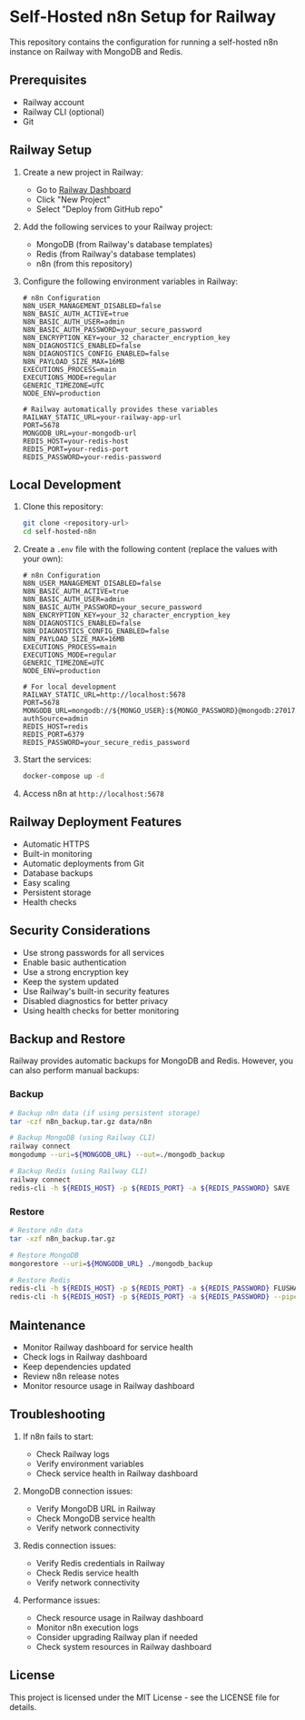 # Self-Hosted n8n Setup for Railway

This repository contains the configuration for running a self-hosted n8n instance on Railway with MongoDB and Redis.

## Prerequisites

- Railway account
- Railway CLI (optional)
- Git

## Railway Setup

1. Create a new project in Railway:

   - Go to [Railway Dashboard](https://railway.app/dashboard)
   - Click "New Project"
   - Select "Deploy from GitHub repo"

2. Add the following services to your Railway project:

   - MongoDB (from Railway's database templates)
   - Redis (from Railway's database templates)
   - n8n (from this repository)

3. Configure the following environment variables in Railway:

   ```env
   # n8n Configuration
   N8N_USER_MANAGEMENT_DISABLED=false
   N8N_BASIC_AUTH_ACTIVE=true
   N8N_BASIC_AUTH_USER=admin
   N8N_BASIC_AUTH_PASSWORD=your_secure_password
   N8N_ENCRYPTION_KEY=your_32_character_encryption_key
   N8N_DIAGNOSTICS_ENABLED=false
   N8N_DIAGNOSTICS_CONFIG_ENABLED=false
   N8N_PAYLOAD_SIZE_MAX=16MB
   EXECUTIONS_PROCESS=main
   EXECUTIONS_MODE=regular
   GENERIC_TIMEZONE=UTC
   NODE_ENV=production

   # Railway automatically provides these variables
   RAILWAY_STATIC_URL=your-railway-app-url
   PORT=5678
   MONGODB_URL=your-mongodb-url
   REDIS_HOST=your-redis-host
   REDIS_PORT=your-redis-port
   REDIS_PASSWORD=your-redis-password
   ```

## Local Development

1. Clone this repository:

   ```bash
   git clone <repository-url>
   cd self-hosted-n8n
   ```

2. Create a `.env` file with the following content (replace the values with your own):

   ```env
   # n8n Configuration
   N8N_USER_MANAGEMENT_DISABLED=false
   N8N_BASIC_AUTH_ACTIVE=true
   N8N_BASIC_AUTH_USER=admin
   N8N_BASIC_AUTH_PASSWORD=your_secure_password
   N8N_ENCRYPTION_KEY=your_32_character_encryption_key
   N8N_DIAGNOSTICS_ENABLED=false
   N8N_DIAGNOSTICS_CONFIG_ENABLED=false
   N8N_PAYLOAD_SIZE_MAX=16MB
   EXECUTIONS_PROCESS=main
   EXECUTIONS_MODE=regular
   GENERIC_TIMEZONE=UTC
   NODE_ENV=production

   # For local development
   RAILWAY_STATIC_URL=http://localhost:5678
   PORT=5678
   MONGODB_URL=mongodb://${MONGO_USER}:${MONGO_PASSWORD}@mongodb:27017/${MONGO_DB}?authSource=admin
   REDIS_HOST=redis
   REDIS_PORT=6379
   REDIS_PASSWORD=your_secure_redis_password
   ```

3. Start the services:

   ```bash
   docker-compose up -d
   ```

4. Access n8n at `http://localhost:5678`

## Railway Deployment Features

- Automatic HTTPS
- Built-in monitoring
- Automatic deployments from Git
- Database backups
- Easy scaling
- Persistent storage
- Health checks

## Security Considerations

- Use strong passwords for all services
- Enable basic authentication
- Use a strong encryption key
- Keep the system updated
- Use Railway's built-in security features
- Disabled diagnostics for better privacy
- Using health checks for better monitoring

## Backup and Restore

Railway provides automatic backups for MongoDB and Redis. However, you can also perform manual backups:

### Backup

```bash
# Backup n8n data (if using persistent storage)
tar -czf n8n_backup.tar.gz data/n8n

# Backup MongoDB (using Railway CLI)
railway connect
mongodump --uri=${MONGODB_URL} --out=./mongodb_backup

# Backup Redis (using Railway CLI)
railway connect
redis-cli -h ${REDIS_HOST} -p ${REDIS_PORT} -a ${REDIS_PASSWORD} SAVE
```

### Restore

```bash
# Restore n8n data
tar -xzf n8n_backup.tar.gz

# Restore MongoDB
mongorestore --uri=${MONGODB_URL} ./mongodb_backup

# Restore Redis
redis-cli -h ${REDIS_HOST} -p ${REDIS_PORT} -a ${REDIS_PASSWORD} FLUSHALL
redis-cli -h ${REDIS_HOST} -p ${REDIS_PORT} -a ${REDIS_PASSWORD} --pipe < dump.rdb
```

## Maintenance

- Monitor Railway dashboard for service health
- Check logs in Railway dashboard
- Keep dependencies updated
- Review n8n release notes
- Monitor resource usage in Railway dashboard

## Troubleshooting

1. If n8n fails to start:

   - Check Railway logs
   - Verify environment variables
   - Check service health in Railway dashboard

2. MongoDB connection issues:

   - Verify MongoDB URL in Railway
   - Check MongoDB service health
   - Verify network connectivity

3. Redis connection issues:

   - Verify Redis credentials in Railway
   - Check Redis service health
   - Verify network connectivity

4. Performance issues:
   - Check resource usage in Railway dashboard
   - Monitor n8n execution logs
   - Consider upgrading Railway plan if needed
   - Check system resources in Railway dashboard

## License

This project is licensed under the MIT License - see the LICENSE file for details.
